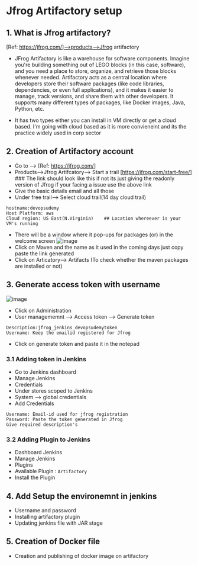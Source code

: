 # Jfrog Artifactory setup

## 1. What is Jfrog artifactory?  
[Ref: https://jfrog.com/]-->products-->Jfrog artifactory

- JFrog Artifactory is like a warehouse for software components. Imagine you're building something out of LEGO blocks (in this case, software), and you need a place to store, organize, and retrieve those blocks whenever needed. Artifactory acts as a central location where developers store their software packages (like code libraries, dependencies, or even full applications), and it makes it easier to manage, track versions, and share them with other developers. It supports many different types of packages, like Docker images, Java, Python, etc.

- It has two types either you can install in VM directly or get a cloud based. I'm going with cloud based as it is more convieneint and its the practice widely used in corp sector



## 2. Creation of Artifactory account
- Go to --> [Ref: https://jfrog.com/]
- Products-->Jfrog Artifcatory--> Start a trail [https://jfrog.com/start-free/]  ### The link should look like this if not its just giving the readonly version of Jfrog if your facing a issue use the above link 
- Give the basic details email and all those
- Under free trail--> Select cloud trail(14 day cloud trail)
```
hostname:devopsudemy
Host Platform: aws
Cloud region: US East(N.Virginia)    ## Location whereever is your VM's running
```
- There will be a window where it pop-ups for packages (or) in the welcome screen
![image](https://github.com/user-attachments/assets/e2b19521-4981-4982-a0ba-e157fe19ebdb)
- Click on Maven and the name as it used in the coming days just copy paste the link generated
- Click on Articatory--> Artifacts (To check whether the maven packages are installed or not)


## 3. Generate access token with username
![image](https://github.com/user-attachments/assets/7cec6bca-5c37-470d-a014-59ee9012cf26)
- Click on Administration
- User managememnt --> Access token --> Generate token
```
Description:jfrog_jenkins_devopsudemytoken
Username: Keep the emailid registered for Jfrog
```
- Click on generate token and paste it in the notepad


### 3.1 Adding token in Jenkins
- Go to Jenkins dashboard
- Manage Jenkins
- Credentials
- Under stores scoped to Jenkins
- System --> global credentials
- Add Credentials
```
Username: Email-id used for jfrog registration
Password: Paste the token generated in Jfrog
Give required description's
```

### 3.2 Adding Plugin to Jenkins
- Dashboard Jenkins
- Manage Jenkins
- Plugins
- Available Plugin : ```Artifactory```
- Install the Plugin



## 4. Add Setup the environemnt in jenkins
- Username and password
- Installing artifactory plugin
- Updating jenkins file with JAR stage
  
## 5. Creation of Docker file
- Creation and publishing of docker image on artifactory 
